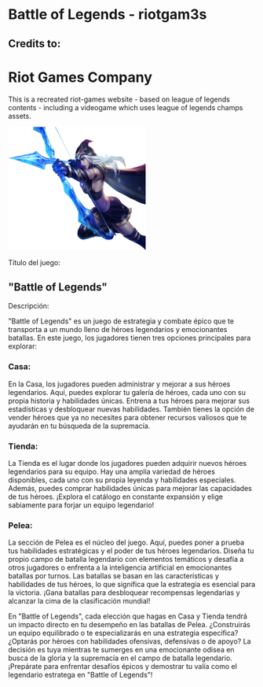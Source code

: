 # Battle of Legends - riotgam3s
<h2>Credits to: </h2><h1>Riot Games Company</h1>
<p>
    This is a recreated riot-games website - based on league of legends contents - including a videogame which uses league of legends champs assets.
</p>
<img src='assets/ashe.png' style='width: 280px; height: 250px;'/>

Título del juego: <h2>"Battle of Legends"</h2>

Descripción:

<p>"Battle of Legends" es un juego de estrategia y combate épico que te transporta a un mundo lleno de héroes legendarios y emocionantes batallas. En este juego, los jugadores tienen tres opciones principales para explorar:</p>

<h3>Casa:</h3>
<p>En la Casa, los jugadores pueden administrar y mejorar a sus héroes legendarios. Aquí, puedes explorar tu galería de héroes, cada uno con su propia historia y habilidades únicas. Entrena a tus héroes para mejorar sus estadísticas y desbloquear nuevas habilidades. También tienes la opción de vender héroes que ya no necesites para obtener recursos valiosos que te ayudarán en tu búsqueda de la supremacía.</p>

<h3>Tienda:</h3>
<p>La Tienda es el lugar donde los jugadores pueden adquirir nuevos héroes legendarios para su equipo. Hay una amplia variedad de héroes disponibles, cada uno con su propia leyenda y habilidades especiales. Además, puedes comprar habilidades únicas para mejorar las capacidades de tus héroes. ¡Explora el catálogo en constante expansión y elige sabiamente para forjar un equipo legendario!</p>

<h3>Pelea:</h3>
<p>La sección de Pelea es el núcleo del juego. Aquí, puedes poner a prueba tus habilidades estratégicas y el poder de tus héroes legendarios. Diseña tu propio campo de batalla legendario con elementos temáticos y desafía a otros jugadores o enfrenta a la inteligencia artificial en emocionantes batallas por turnos. Las batallas se basan en las características y habilidades de tus héroes, lo que significa que la estrategia es esencial para la victoria. ¡Gana batallas para desbloquear recompensas legendarias y alcanzar la cima de la clasificación mundial!</p>

<p>En "Battle of Legends", cada elección que hagas en Casa y Tienda tendrá un impacto directo en tu desempeño en las batallas de Pelea. ¿Construirás un equipo equilibrado o te especializarás en una estrategia específica? ¿Optarás por héroes con habilidades ofensivas, defensivas o de apoyo? La decisión es tuya mientras te sumerges en una emocionante odisea en busca de la gloria y la supremacía en el campo de batalla legendario. ¡Prepárate para enfrentar desafíos épicos y demostrar tu valía como el legendario estratega en "Battle of Legends"!</p>
